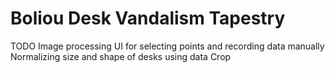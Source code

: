 # Boliou Desk Vandalism Tapestry

TODO
Image processing
    UI for selecting points and recording data manually
    Normalizing size and shape of desks using data
    Crop


